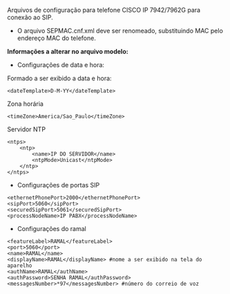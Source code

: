 Arquivos de configuração para telefone CISCO IP 7942/7962G para conexão ao SIP.

- O arquivo SEPMAC.cnf.xml deve ser renomeado, substituindo MAC pelo endereço MAC do telefone.

<b>Informações a alterar no arquivo modelo:</b>

- Configurações de data e hora:

Formado a ser exibido a data e hora:
```
<dateTemplate>D-M-YY</dateTemplate>
```

Zona horária
```
<timeZone>America/Sao_Paulo</timeZone>
```

Servidor NTP
```
<ntps>
    <ntp>
		<name>IP DO SERVIDOR</name>
		<ntpMode>Unicast</ntpMode>
	</ntp>
</ntps>
```

- Configurações de portas SIP

```
<ethernetPhonePort>2000</ethernetPhonePort>
<sipPort>5060</sipPort>
<securedSipPort>5061</securedSipPort>
<processNodeName>IP PABX</processNodeName>
```

- Configurações do ramal

```
<featureLabel>RAMAL</featureLabel>
<port>5060</port>
<name>RAMAL</name>
<displayName>RAMAL</displayName> #nome a ser exibido na tela do aparelho
<authName>RAMAL</authName>
<authPassword>SENHA RAMAL</authPassword>
<messagesNumber>*97</messagesNumber> #número do correio de voz
```
